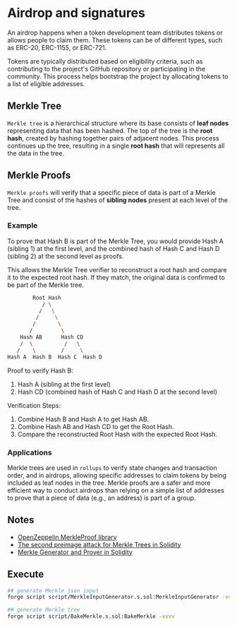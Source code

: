 # Airdrop and signatures

An airdrop happens when a token development team distributes tokens or allows people to claim them. These tokens can be of different types, such as ERC-20, ERC-1155, or ERC-721.

Tokens are typically distributed based on eligibility criteria, such as contributing to the project's GitHub repository or participating in the community. This process helps bootstrap the project by allocating tokens to a list of eligible addresses.

## Merkle Tree

`Merkle tree` is a hierarchical structure where its base consists of **leaf nodes** representing data that has been hashed. The top of the tree is the **root hash**, created by hashing together pairs of adjacent nodes. This process continues up the tree, resulting in a single **root hash** that will represents all the data in the tree.

## Merkle Proofs

`Merkle proofs` will verify that a specific piece of data is part of a Merkle Tree and consist of the hashes of **sibling nodes** present at each level of the tree.

### Example

To prove that Hash B is part of the Merkle Tree, you would provide Hash A (sibling 1) at the first level, and the combined hash of Hash C and Hash D (sibling 2) at the second level as proofs.

This allows the Merkle Tree verifier to reconstruct a root hash and compare it to the expected root hash. If they match, the original data is confirmed to be part of the Merkle tree.

```bash
        Root Hash
           / \
          /   \
         /     \
        /       \
       /         \
    Hash AB      Hash CD
    /  \          /   \
   /    \        /     \
Hash A  Hash B  Hash C  Hash D
```

Proof to verify Hash B:

1. Hash A (sibling at the first level)
2. Hash CD (combined hash of Hash C and Hash D at the second level)

Verification Steps:
1. Combine Hash B and Hash A to get Hash AB.
2. Combine Hash AB and Hash CD to get the Root Hash.
3. Compare the reconstructed Root Hash with the expected Root Hash.

### Applications

Merkle trees are used in `rollups` to verify state changes and transaction order, and in airdrops, allowing specific addresses to claim tokens by being included as leaf nodes in the tree. Merkle proofs are a safer and more efficient way to conduct airdrops than relying on a simple list of addresses to prove that a piece of data (e.g., an address) is part of a group.

## Notes

* [OpenZeppelin MerkleProof library](https://github.com/OpenZeppelin/openzeppelin-contracts/blob/dbb6104ce834628e473d2173bbc9d47f81a9eec3/contracts/utils/cryptography/MerkleProof.sol)
* [The second preimage attack for Merkle Trees in Solidity](https://www.rareskills.io/post/merkle-tree-second-preimage-attack)
* [Merkle Generator and Prover in Solidity](https://github.com/dmfxyz/murky)

## Execute

```bash
## generate Merkle json input
forge script script/MerkleInputGenerator.s.sol:MerkleInputGenerator -vvvv

## generate Merkle tree
forge script script/BakeMerkle.s.sol:BakeMerkle -vvvv
```

